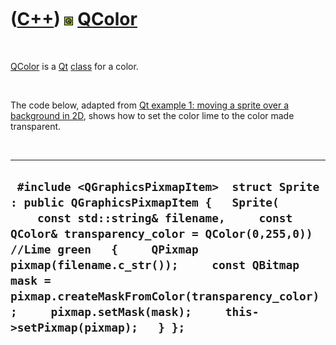 
 

 

 

 

 

([C++](Cpp.md)) ![Qt](PicQt.png) [QColor](CppQColor.md)
=========================================================

 

[QColor](CppQColor.md) is a [Qt](CppQt.md) [class](CppClass.md) for a
color.

 

The code below, adapted from [Qt example 1: moving a sprite over a
background in 2D](CppQtExample1.md), shows how to set the color lime to
the color made transparent.

 

  ----------------------------------------------------------------------------------------------------------------------------------------------------------------------------------------------------------------------------------------------------------------------------------------------------------------------------------------------------------------------------------
  ` #include <QGraphicsPixmapItem>  struct Sprite : public QGraphicsPixmapItem {   Sprite(     const std::string& filename,     const QColor& transparency_color = QColor(0,255,0)) //Lime green   {     QPixmap pixmap(filename.c_str());     const QBitmap mask = pixmap.createMaskFromColor(transparency_color);     pixmap.setMask(mask);     this->setPixmap(pixmap);   } };`
  ----------------------------------------------------------------------------------------------------------------------------------------------------------------------------------------------------------------------------------------------------------------------------------------------------------------------------------------------------------------------------------

 

 

 

 

 

 

